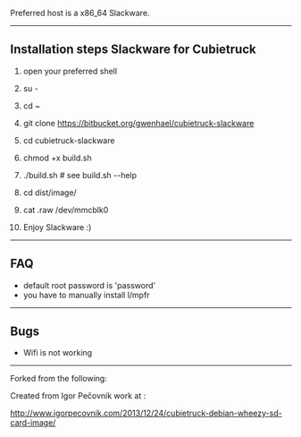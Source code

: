 Preferred host is a x86_64 Slackware.

---------------------------------------------------------
Installation steps Slackware for Cubietruck
---------------------------------------------------------

1. open your preferred shell

2. su -

3. cd ~

4. git clone https://bitbucket.org/gwenhael/cubietruck-slackware

5. cd cubietruck-slackware

6. chmod +x build.sh

7. ./build.sh # see build.sh --help

8. cd dist/image/

9. cat <image>.raw /dev/mmcblk0

99. Enjoy Slackware :)

---------------------------------------------------------
FAQ
---------------------------------------------------------
* default root password is 'password'
* you have to manually install l/mpfr

---------------------------------------------------------
Bugs
---------------------------------------------------------
* Wifi is not working

---
Forked from the following:

Created from Igor Pečovnik work at :

http://www.igorpecovnik.com/2013/12/24/cubietruck-debian-wheezy-sd-card-image/
